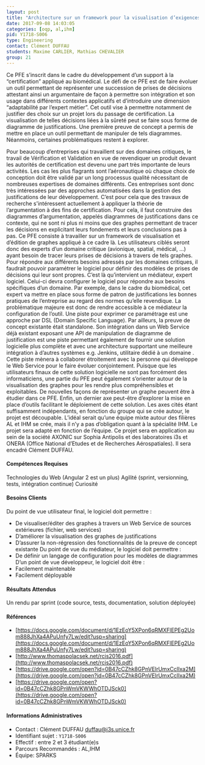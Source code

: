 ```yaml
---
layout: post
title: "Architecture sur un framework pour la visualisation d’exigences de justification : application au biomedical "
date: 2017-09-08 14:03:05
categories: [oqp, al,ihm]
pid: Y1718-S006
type: Engineering
contact: Clément DUFFAU
students: Maxime CARLIER, Mathias CHEVALIER 
group: 21
---
```

       
Ce PFE s’inscrit dans le cadre du développement d’un support à la “certification” appliqué au biomédical. Le défi de ce PFE est de faire évoluer un outil permettant de représenter une succession de prises de décisions attestant ainsi un argumentaire de façon à permettre son intégration et son usage dans différents contextes applicatifs et d’introduire une dimension “adaptabilité par l’expert métier”. Cet outil vise à permettre notamment de justifier des choix sur un projet lors du passage de certification. La visualisation de telles décisions liées à la sûreté peut se faire sous forme de diagramme de justifications. Une première preuve de concept a permis de mettre en place un outil permettant de manipuler de tels diagrammes. Néanmoins, certaines problématiques restent à explorer.

Pour beaucoup d’entreprises qui travaillent sur des domaines critiques, le travail de Vérification et Validation en vue de revendiquer un produit devant les autorités de certification est devenu une part très importante de leurs activités. Les cas les plus flagrants sont l’aéronautique où chaque choix de conception doit être validé par un long processus qualité nécessitant de nombreuses expertises de domaines différents. Ces entreprises sont donc très intéressées par des approches automatisées dans la gestion des justifications de leur développement. C’est pour cela que des travaux de recherche s'intéressent actuellement à appliquer la théorie de l’argumentation à des fins de certification. Pour cela, il faut construire des diagrammes d’argumentation, appelés diagrammes de justifications dans ce contexte, qui ne sont ni plus ni moins que des graphes permettant de tracer les décisions en explicitant leurs fondements et leurs conclusions pas à pas.
Ce PFE consiste à travailler sur un framework de visualisation et d’édition de graphes appliqué à ce cadre là. Les utilisateurs ciblés seront donc des experts d’un domaine critique (avionique, spatial, médical, ...) ayant besoin de tracer leurs prises de décisions à travers de tels graphes. Pour répondre aux différents besoins adressés par les domaines critiques, il faudrait pouvoir paramétrer le logiciel pour définir des modèles de prises de décisions qui leur sont propres. C’est là qu’intervient un médiateur, expert logiciel. Celui-ci devra configurer le logiciel pour répondre aux besoins spécifiques d’un domaine. Par exemple, dans le cadre du biomédical, cet expert va mettre en place sous forme de patron de justifications les bonnes pratiques de l’entreprise au regard des normes qu’elle revendique. La problématique majeure est donc de rendre accessible à ce médiateur la configuration de l’outil. Une piste pour exprimer ce paramétrage est une approche par DSL (Domain Specific Language). 
Par ailleurs, la preuve de concept existante était standalone. Son intégration dans un Web Service déjà existant exposant une API de manipulation de diagramme de justification est une piste permettant également de fournir une solution logicielle plus complète et avec une architecture supportant une meilleure intégration à d’autres systèmes e.g. Jenkins, utilitaire dédié à un domaine . Cette piste mènera à collaborer étroitement avec la personne qui développe le Web Service pour le faire évoluer conjointement. 
Puisque que les utilisateurs finaux de cette solution logicielle ne sont pas forcément des informaticiens, une partie du PFE peut également s’orienter autour de la visualisation des graphes pour les rendre plus compréhensibles et exploitables. De nouvelles façons de représenter un graphe peuvent être à étudier dans ce PFE. 
Enfin, un dernier axe peut-être d’explorer la mise en place d’outils facilitant le déploiement de cette solution.
Les axes cités étant suffisamment indépendants, en fonction du groupe qui se crée autour, le projet est découpable. L’idéal serait qu’une équipe mixte autour des filières AL et IHM se crée, mais il n’y a pas d’obligation quant à la spécialité IHM. Le projet sera adapté en fonction de l’équipe.
Ce projet sera en application au sein de la société AXONIC sur Sophia Antipolis et des laboratoires i3s et ONERA (Office National d’Etudes et de Recherches Aérospatiales). Il sera encadré Clément DUFFAU.


#### Compétences Requises
Technologies du Web (Angular 2 est un plus)
Agilité (sprint, versionning, tests, intégration continue)
Curiosité 




     

#### Besoins Clients
Du point de vue utilisateur final, le logiciel doit permettre :
- De visualiser/éditer des graphes à travers un Web Service de sources extérieures (fichier, web services)
- D’améliorer la visualisation des graphes de justifications 
- D’assurer la non-régression des fonctionnalités de la preuve de concept existante
Du point de vue du médiateur, le logiciel doit permettre :
- De définir un langage de configuration pour les modèles de diagrammes
D’un point de vue développeur, le logiciel doit être :
- Facilement maintenable
- Facilement déployable


#### Résultats Attendus
Un rendu par sprint (code source, tests, documentation, solution déployée)


#### Références

  * [https://docs.google.com/document/d/1EzEoY5XPon6qRMXFlEPEg2Uom888JhXa4APuUnfy7Lw/edit?usp=sharing](https://docs.google.com/document/d/1EzEoY5XPon6qRMXFlEPEg2Uom888JhXa4APuUnfy7Lw/edit?usp=sharing)
  * [http://www.thomaspolacsek.net/rcis2016.pdf](http://www.thomaspolacsek.net/rcis2016.pdf)
  * [https://drive.google.com/open?id=0B47cCZhk8GPnVElrUmxCclIxa2M](https://drive.google.com/open?id=0B47cCZhk8GPnVElrUmxCclIxa2M)
  * [https://drive.google.com/open?id=0B47cCZhk8GPnWmVKWWhOTDJSck0](https://drive.google.com/open?id=0B47cCZhk8GPnWmVKWWhOTDJSck0)

#### Informations Administratives
  * Contact : Clément DUFFAU <duffau@i3s.unice.fr>
  * Identifiant sujet : `Y1718-S006`
  * Effectif : entre 2 et 3 étudiant(e)s
  * Parcours Recommandés : AL,IHM
  * Équipe: SPARKS

     